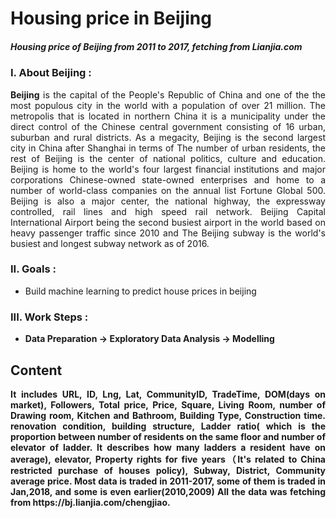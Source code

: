 # Housing price in Beijing
##### Housing price of Beijing from 2011 to 2017, fetching from Lianjia.com

### I. About Beijing : 
<p align="justify"><b>Beijing</b> is the capital of the People's Republic of China and one of the
                    the most populous city in the world with a population of over 21 million. The metropolis that is located
                    in northern China it is a municipality under the direct control of the Chinese central government
                    consisting of 16 urban, suburban and rural districts. As a megacity, Beijing is the second largest city in China after Shanghai in terms of
                    The number of urban residents, the rest of Beijing is the center of national politics, culture and education.
                    Beijing is home to the world's four largest financial institutions and major corporations
                    Chinese-owned state-owned enterprises and home to a number of world-class companies on the annual list
                    Fortune Global 500. Beijing is also a major center, the national highway, the expressway
                    controlled, rail lines and high speed rail network. Beijing Capital International Airport
                    being the second busiest airport in the world based on heavy passenger traffic since 2010 and
                    The Beijing subway is the world's busiest and longest subway network as of 2016.  


### II. Goals : 
- Build machine learning to predict house prices in beijing

### III. Work Steps : 
- <b> Data Preparation -> Exploratory Data Analysis -> Modelling



## Content
<p align="justify"> It includes URL, ID, Lng, Lat, CommunityID, TradeTime, DOM(days on market), Followers, Total price, Price, Square, Living Room, number of Drawing room, Kitchen and Bathroom, Building Type, Construction time. renovation condition, building structure, Ladder ratio( which is the proportion between number of residents on the same floor and number of elevator of ladder. It describes how many ladders a resident have on average), elevator, Property rights for five years（It's related to China restricted purchase of houses policy), Subway, District, Community average price. Most data is traded in 2011-2017, some of them is traded in Jan,2018, and some is even earlier(2010,2009) All the data was fetching from https://bj.lianjia.com/chengjiao.
